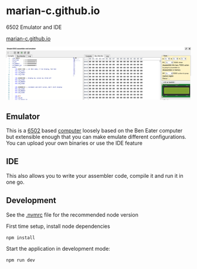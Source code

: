 # marian-c.github.io

6502 Emulator and IDE

[marian-c.github.io](https://marian-c.github.io)

[<img src="public/screenshots/emulator_2.png">](https://marian-c.github.io)

## Emulator

This is a [6502](https://en.wikipedia.org/wiki/MOS_Technology_6502) based [computer](https://www.youtube.com/playlist?list=PLowKtXNTBypFbtuVMUVXNR0z1mu7dp7eH) loosely based on the Ben Eater computer
but extensible enough that you can make emulate different configurations. You can upload your 
own binaries or use the IDE feature

## IDE

This also allows you to write your assembler code, compile it and run it in one go.


## Development

See the [.nvmrc](.nvmrc) file for the recommended node version

First time setup, install node dependencies

```shell
npm install
```

Start the application in development mode:

```shell
npm run dev
```